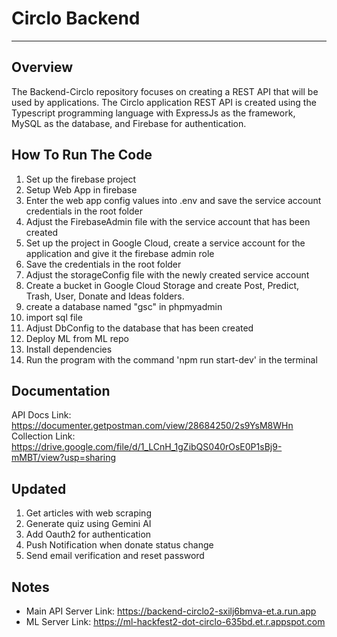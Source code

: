 # Circlo Backend
---------------------
## Overview
The Backend-Circlo repository focuses on creating a REST API that will be used by applications. The Circlo application REST API is created using the Typescript programming language with ExpressJs as the framework, MySQL as the database, and Firebase for authentication.

## How To Run The Code
1. Set up the firebase project
2. Setup Web App in firebase
3. Enter the web app config values ​​into .env and save the service account credentials in the root folder
4. Adjust the FirebaseAdmin file with the service account that has been created
5. Set up the project in Google Cloud, create a service account for the application and give it the firebase admin role
6. Save the credentials in the root folder
7. Adjust the storageConfig file with the newly created service account
8. Create a bucket in Google Cloud Storage and create Post, Predict, Trash, User, Donate and Ideas folders.
9. create a database named "gsc" in phpmyadmin
10. import sql file
11. Adjust DbConfig to the database that has been created
12. Deploy ML from ML repo
13. Install dependencies
14. Run the program with the command 'npm run start-dev' in the terminal
   
## Documentation
API Docs Link: https://documenter.getpostman.com/view/28684250/2s9YsM8WHn
Collection Link: https://drive.google.com/file/d/1_LCnH_1gZibQS040rOsE0P1sBj9-mMBT/view?usp=sharing

## Updated
1. Get articles with web scraping
2. Generate quiz using Gemini AI
3. Add Oauth2 for authentication
4. Push Notification when donate status change
5. Send email verification and reset password

## Notes
* Main API Server Link: https://backend-circlo2-sxilj6bmva-et.a.run.app
* ML Server Link: https://ml-hackfest2-dot-circlo-635bd.et.r.appspot.com
